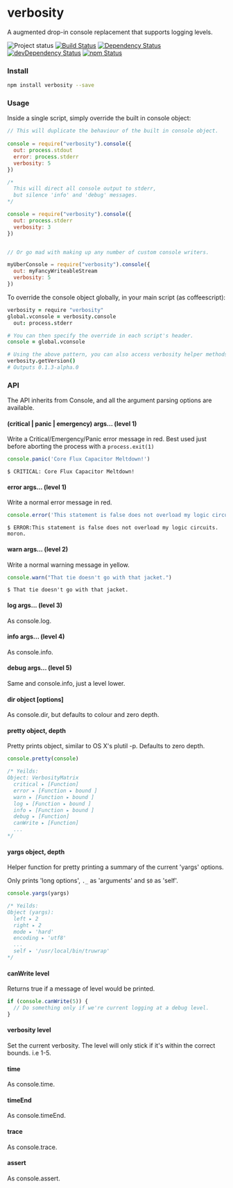 [project-badge]: http://img.shields.io/badge/status-beta-blue.svg?style=flat
[build-badge]: http://img.shields.io/travis/MarkGriffiths/verbosity.svg?branch=master&style=flat
[david-badge]: http://img.shields.io/david/MarkGriffiths/verbosity.svg?style=flat
[david-dev-badge]: http://img.shields.io/david/dev/MarkGriffiths/verbosity.svg?style=flat
[npm-badge]: https://img.shields.io/npm/v/verbosity.svg?style=flat

[travis]: https://travis-ci.org/MarkGriffiths/verbosity
[david]: https://david-dm.org/MarkGriffiths/verbosity
[david-dev]: https://david-dm.org/MarkGriffiths/verbosity#info=devDependencies
[npm]: https://www.npmjs.com/package/verbosity

# verbosity  
A augmented drop-in console replacement that supports logging levels. 

![Project status][project-badge]
[![Build Status][build-badge]][travis]
[![Dependency Status][david-badge]][david]
[![devDependency Status][david-dev-badge]][david-dev]
[![npm Status][npm-badge]][npm]

### Install

```sh
npm install verbosity --save
```

### Usage

Inside a single script, simply override the built in console object:

```js
// This will duplicate the behaviour of the built in console object.
	
console = require("verbosity").console({
  out: process.stdout
  error: process.stderr
  verbosity: 5
})

/* 
  This will direct all console output to stderr,
  but silence 'info' and 'debug' messages.
*/

console = require("verbosity").console({
  out: process.stderr
  verbosity: 3
})


// Or go mad with making up any number of custom console writers.

myUberConsole = require("verbosity").console({
  out: myFancyWriteableStream
  verbosity: 5
})
```

To override the console object globally, in your main script (as coffeescript):

```coffee
verbosity = require "verbosity"
global.vconsole = verbosity.console
  out: process.stderr

# You can then specify the override in each script's header.
console = global.vconsole

# Using the above pattern, you can also access verbosity helper methods.
verbosity.getVersion()
# Outputs 0.1.3-alpha.0
```

### API

The API inherits from Console, and all the argument parsing options are available.

#### (critical | panic | emergency) args... (level 1)

Write a Critical/Emergency/Panic error message in red. Best used just before aborting the process with a `process.exit(1)`

```js
console.panic('Core Flux Capacitor Meltdown!')
```

    $ CRITICAL: Core Flux Capacitor Meltdown!

#### error args... (level 1)

Write a normal error message in red.

```js
console.error('This statement is false does not overload my logic circuits. moron.')
```

    $ ERROR:This statement is false does not overload my logic circuits. moron.

#### warn args... (level 2)

Write a normal warning message in yellow.

```js
console.warn("That tie doesn't go with that jacket.")
```

    $ That tie doesn't go with that jacket.

#### log args... (level 3)

As console.log.

#### info args... (level 4)

As console.info.

#### debug args... (level 5)

Same and console.info, just a level lower.

#### dir object [options]

As console.dir, but defaults to colour and zero depth.

#### pretty object, depth

Pretty prints object, similar to OS X's plutil -p. Defaults to zero depth.

```js
console.pretty(console)

/* Yeilds:
Object: VerbosityMatrix
  critical ▸ [Function]
  error ▸ [Function ▸ bound ]
  warn ▸ [Function ▸ bound ]
  log ▸ [Function ▸ bound ]
  info ▸ [Function ▸ bound ]
  debug ▸ [Function]
  canWrite ▸ [Function]
  ...
*/
```

#### yargs object, depth

Helper function for pretty printing a summary of the current 'yargs' options.

Only prints 'long options', `._` as 'arguments' and `$0` as 'self'.

```js
console.yargs(yargs)

/* Yeilds:
Object (yargs):
  left ▸ 2
  right ▸ 2
  mode ▸ 'hard'
  encoding ▸ 'utf8'
  ...
  self ▸ '/usr/local/bin/truwrap'
*/
```

#### canWrite level

Returns true if a message of level would be printed.

```js
if (console.canWrite(5)) {
  // Do something only if we're current logging at a debug level.
}
```

#### verbosity level

Set the current verbosity. The level will only stick if it's within the correct bounds. i.e 1-5.

#### time

As console.time.

#### timeEnd

As console.timeEnd.

#### trace

As console.trace.

#### assert

As console.assert.

